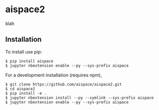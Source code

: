 aispace2
===============================

blah

Installation
------------

To install use pip:

    $ pip install aispace
    $ jupyter nbextension enable --py --sys-prefix aispace


For a development installation (requires npm),

    $ git clone https://github.com/aispace/aispace2.git
    $ cd aispace2
    $ pip install -e .
    $ jupyter nbextension install --py --symlink --sys-prefix aispace
    $ jupyter nbextension enable --py --sys-prefix aispace
